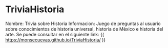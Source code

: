 # TriviaHistoria
Nombre: Trivia sobre Historia
Informacion: Juego de preguntas al usuario sobre conocimientos de historia universal, historia de Mèxico e historia del arte.
Se puede consultar en el siguiente link: {( https://monsecuevas.github.io/TriviaHistoria/ )}

